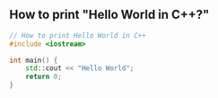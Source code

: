 ## How to print "Hello World in C++?"

```cpp
// How to print Hello World in C++
#include <iostream>

int main() {
    std::cout << "Hello World"; 
    return 0;
}
```
